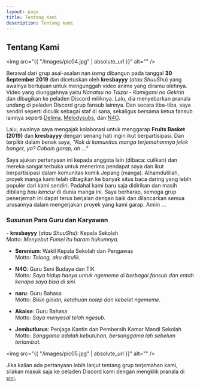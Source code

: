 ```yaml
---
layout: page
title: Tentang Kami
description: Tentang kami
---
```

## Tentang Kami

<span class="image left"><img src="{{ "/images/pic04.jpg" | absolute_url }}" alt="" /></span>

Berawal dari grup asal-asalan nan <i>iseng</i> dibangun pada tanggal <b>30 September 2019</b> dan dicetuskan oleh <b>kresbayyy</b> (<i>atau ShuuShu</i>) yang awalnya bertujuan untuk mengunggah video anime yang diramu olehnya. Video yang diunggahnya yaitu <i>Nanatsu no Taizai - Kamigami no Gekirin</i> dan dibagikan ke peladen Discord miliknya. Lalu, dia menyebarkan pranala undang di peladen Discord grup fansub lainnya. Dan secara tiba-tiba, saya sendiri seperti diculik sebagai staf di sana, sekaligus bersama ketua fansub lainnya seperti <a href="https://delima.fansub.web.id/">Delima</a>, <a href="https://melodysubs.net/">Melodysubs</a>, dan <a href="https://n4o.xyz/">N4O</a>.

Lalu, awalnya saya mengajak kolaborasi untuk menggarap <b>Fruits Basket (2019)</b> dan <b>kresbayyy</b> dengan senang hati ingin ikut berpartisipasi. Dan terpikir dalam benak saya, <i>"Kok di komunitas manga terjemahannya jelek banget, ya? Cobain garap, ah ..."</i>

Saya ajukan pertanyaan ini kepada anggota lain (dibaca: culikan) dan mereka sangat terbuka untuk menerima pendapat saya dan ikut berpartisipasi dalam komunitas komik Jepang (manga). Alhamdulillah, proyek manga kami telah dibagikan ke banyak situs baca daring yang lebih populer dari kami sendiri. Padahal kami baru saja didirikan dan masih dibilang <i>bau kencur</i> di dunia manga ini. Saya berharap, semoga grup penerjemah ini dapat terus berjalan dengan baik dan dilancarkan semua urusannya dalam mengerjakan proyek yang kami garap. Amiin ...

### Susunan Para Guru dan Karyawan
<div class="box">
  <p>
  - <b>kresbayyy</b> (<i>atau ShuuShu</i>): Kepala Sekolah<br/>
    Motto: <i>Menyebut Fumei itu haram hukumnya.</i><br/>

  - <b>Serenium</b>: Wakil Kepala Sekolah dan Pengawas<br/>
    Motto: <i>Tolong, aku diculik.</i><br/>

  - <b>N4O</b>: Guru Seni Budaya dan TIK<br/>
     Motto: <i>Saya hidup hanya untuk ngememe di berbagai fansub dan entah kenapa saya bisa di sini.</i><br/>

  - <b>naru</b>: Guru Bahasa<br/>
    Motto: <i>Bikin ginian, ketahuan nolep dan kebelet ngememe.</i><br/>

  - <b>Akaise</b>: Guru Bahasa<br/>
    Motto: <i>Saya menyesal telah ngesub.</i><br/>
  
  - <b>Jembutlurus</b>: Penjaga Kantin dan Pembersih Kamar Mandi Sekolah<br/>
    Motto: <i>Sanggama adalah kebutuhan, bersanggama lah sebelum terlambat.</i><br/>
  </p>
</div>

<span class="image left"><img src="{{ "/images/pic05.jpg" | absolute_url }}" alt="" /></span>

Jika kalian ada pertanyaan lebih lanjut tentang grup terjemahan kami, silakan masuk saja ke peladen Discord kami dengan mengklik pranala di <a href="https://discord.gg/syJsXbt">sini</a>.
